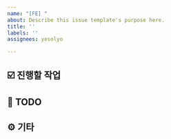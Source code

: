 ```yaml
---
name: "[FE] "
about: Describe this issue template's purpose here.
title: ''
labels: ''
assignees: yesolyo

---
```


## ☑️ 진행할 작업

## 📝 TODO

## ⚙️ 기타
